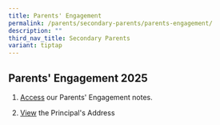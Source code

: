 ```yaml
---
title: Parents' Engagement
permalink: /parents/secondary-parents/parents-engagement/
description: ""
third_nav_title: Secondary Parents
variant: tiptap
---
```

<h2>Parents' Engagement 2025</h2>
<ol>
<li>
<p><a href="https://drive.google.com/drive/folders/1sMrs1DgS21fQT4vN6STZv5S0aXcw1y-9?usp=drive_link" rel="noopener noreferrer nofollow" target="_blank">Access</a> our
Parents' Engagement notes.</p>
</li>
<li>
<p><a href="https://www.youtube.com/watch?v=oWZY8woVUW8" rel="noopener noreferrer nofollow" target="_blank">View</a> the
Principal's Address</p>
</li>
</ol>
<p></p>